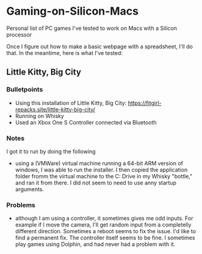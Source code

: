 # Gaming-on-Silicon-Macs
Personal list of PC games I've tested to work on Macs with a Silicon processor

Once I figure out how to make a basic webpage with a spreadsheet, I'll do that. In the meantime, here is what I've tested:

## Little Kitty, Big City
### Bulletpoints
* Using this installation of Little Kitty, Big City: https://fitgirl-repacks.site/little-kitty-big-city/
* Running on Whisky
* Used an Xbox One S Controller connected via Bluetooth
### Notes
I got it to run by doing the following
* using a (VMWare) virtual machine running a 64-bit ARM version of windows, I was able to run the installer. I then copied the application folder fromm the virtual machine to the C: Drive in my Whisky "bottle," and ran it from there. I did not seem to need to use anny startup arguments.

### Problems
* although I am using a controller, it sometimes gives me odd inputs. For example if I move the camera, I'll get random input from a completelly different direction. Sometimes a reboot seems to fix the issue. I'd like to find a permanent fix. The controller itself seems to be fine. I sometimes play games using Dolphin, and had never had a problem with it. 
